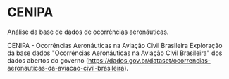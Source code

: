 # CENIPA
Análise da base de dados de ocorrências aeronáuticas.

CENIPA - Ocorrências Aeronáuticas na Aviação Civil Brasileira
Exploração da base dados "Ocorrências Aeronáuticas na Aviação Civil Brasileira"
dos dados abertos do governo (https://dados.gov.br/dataset/ocorrencias-aeronauticas-da-aviacao-civil-brasileira).
